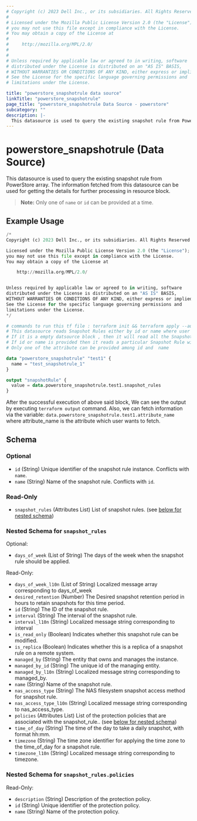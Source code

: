```yaml
---
# Copyright (c) 2023 Dell Inc., or its subsidiaries. All Rights Reserved.
# 
# Licensed under the Mozilla Public License Version 2.0 (the "License");
# you may not use this file except in compliance with the License.
# You may obtain a copy of the License at
# 
#     http://mozilla.org/MPL/2.0/
# 
# 
# Unless required by applicable law or agreed to in writing, software
# distributed under the License is distributed on an "AS IS" BASIS,
# WITHOUT WARRANTIES OR CONDITIONS OF ANY KIND, either express or implied.
# See the License for the specific language governing permissions and
# limitations under the License.

title: "powerstore_snapshotrule data source"
linkTitle: "powerstore_snapshotrule"
page_title: "powerstore_snapshotrule Data Source - powerstore"
subcategory: ""
description: |-
  This datasource is used to query the existing snapshot rule from PowerStore array. The information fetched from this datasource can be used for getting the details for further processing in resource block.
---
```


# powerstore_snapshotrule (Data Source)

This datasource is used to query the existing snapshot rule from PowerStore array. The information fetched from this datasource can be used for getting the details for further processing in resource block.
> **Note:** Only one of `name` or `id` can be provided at a time.

## Example Usage

```terraform
/*
Copyright (c) 2023 Dell Inc., or its subsidiaries. All Rights Reserved.

Licensed under the Mozilla Public License Version 2.0 (the "License");
you may not use this file except in compliance with the License.
You may obtain a copy of the License at

    http://mozilla.org/MPL/2.0/


Unless required by applicable law or agreed to in writing, software
distributed under the License is distributed on an "AS IS" BASIS,
WITHOUT WARRANTIES OR CONDITIONS OF ANY KIND, either express or implied.
See the License for the specific language governing permissions and
limitations under the License.
*/

# commands to run this tf file : terraform init && terraform apply --auto-approve
# This datasource reads Snapshot Rules either by id or name where user can provide a value to any one of them
# If it is a empty datsource block , then it will read all the Snapshot Rules
# If id or name is provided then it reads a particular Snapshot Rule with that id or name
# Only one of the attribute can be provided among id and  name 

data "powerstore_snapshotrule" "test1" {
  name = "test_snapshotrule_1"
}

output "snapshotRule" {
  value = data.powerstore_snapshotrule.test1.snapshot_rules
}
```
After the successful execution of above said block, We can see the output by executing `terraform output` command. Also, we can fetch information via the variable: `data.powerstore_snapshotrule.test1.attribute_name` where attribute_name is the attribute which user wants to fetch.

<!-- schema generated by tfplugindocs -->
## Schema

### Optional

- `id` (String) Unique identifier of the snapshot rule instance. Conflicts with `name`.
- `name` (String) Name of the snapshot rule. Conflicts with `id`.

### Read-Only

- `snapshot_rules` (Attributes List) List of snapshot rules. (see [below for nested schema](#nestedatt--snapshot_rules))

<a id="nestedatt--snapshot_rules"></a>
### Nested Schema for `snapshot_rules`

Optional:

- `days_of_week` (List of String) The days of the week when the snapshot rule should be applied.

Read-Only:

- `days_of_week_l10n` (List of String) Localized message array corresponding to days_of_week
- `desired_retention` (Number) The Desired snapshot retention period in hours to retain snapshots for this time period.
- `id` (String) The ID of the snapshot rule.
- `interval` (String) The interval of the snapshot rule.
- `interval_l10n` (String) Localized message string corresponding to interval
- `is_read_only` (Boolean) Indicates whether this snapshot rule can be modified.
- `is_replica` (Boolean) Indicates whether this is a replica of a snapshot rule on a remote system.
- `managed_by` (String) The entity that owns and manages the instance.
- `managed_by_id` (String) The unique id of the managing entity.
- `managed_by_l10n` (String) Localized message string corresponding to managed_by.
- `name` (String) Name of the snapshot rule.
- `nas_access_type` (String) The NAS filesystem snapshot access method for snapshot rule.
- `nas_access_type_l10n` (String) Localized message string corresponding to nas_access_type.
- `policies` (Attributes List) List of the protection policies that are associated with the snapshot_rule.. (see [below for nested schema](#nestedatt--snapshot_rules--policies))
- `time_of_day` (String) The time of the day to take a daily snapshot, with format hh:mm.
- `timezone` (String) The time zone identifier for applying the time zone to the time_of_day for a snapshot rule.
- `timezone_l10n` (String) Localized message string corresponding to timezone.

<a id="nestedatt--snapshot_rules--policies"></a>
### Nested Schema for `snapshot_rules.policies`

Read-Only:

- `description` (String) Description of the protection policy.
- `id` (String) Unique identifier of the protection policy.
- `name` (String) Name of the protection policy.
